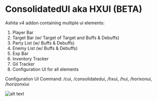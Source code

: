 # ConsolidatedUI aka HXUI (BETA)
Ashita v4 addon containing multiple ui elements:

1) Player Bar
2) Target Bar (w/ Target of Target and Buffs & Debuffs)
3) Party List (w/ Buffs & Debuffs)
4) Enemy List (w/ Buffs & Debuffs)
5) Exp Bar
6) Inventory Tracker
7) Gil Tracker
8) Configuration UI for all elements

Configuration UI Command: /cui, /consolidatedui, /hxui, /hui, /horixonui, /horizonxiui

![alt text](https://user-images.githubusercontent.com/7691562/211737344-f5faa93e-7876-48d0-abfb-8f37902268f6.png)
